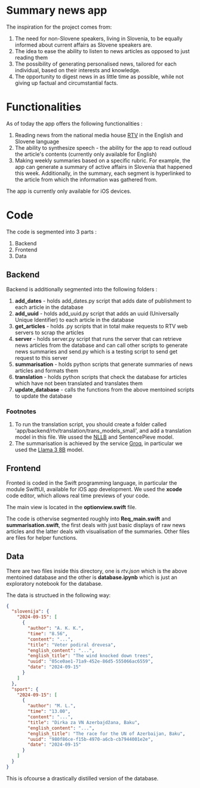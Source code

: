 # Summary news app

The inspiration for the project comes from:

1. The need for non-Slovene speakers, living in Slovenia, to be equally informed about current affairs as Slovene speakers are.
2. The idea to ease the ability to listen to news articles as opposed to just reading them
3. The possibility of generating personalised news, tailored for each individual, based on their interests and knowledge.
4. The opportunity to digest news in as little time as possible, while not giving up factual and circumstantial facts.

# Functionalities
As of today the app offers the following functionalities : 
1. Reading news from the national media house [RTV](https://www.rtvslo.si) in the English and Slovene language
2. The ability to synthesize speech - the ability for the app to read outloud the article's contents (currently only available for English)
3. Making weekly summaries based on a specific rubric. For example, the app can generate a summary of active affairs in Slovenia that happened this week. Additionally, in the summary, each segment is hyperlinked to the article from which the information was gathered from.

The app is currently only available for iOS devices. 

# Code
The code is segmented into 3 parts : 
1. Backend
2. Frontend
3. Data

## Backend
Backend is additionally segmented into the following folders : 
1. **add_dates** - holds add_dates.py script that adds date of publishment to each article in the database
2. **add_uuid** - holds add_uuid.py script that adds an uuid (Universally Unique Identifier) to each article in the database
3. **get_articles** - holds .py scripts that in total make requests to RTV web servers to scrap the articles
4. **server** - holds server.py script that runs the server that can retrieve news articles from the database and can call other scripts to generate news summaries and send.py which is a testing script to send get request to this server
5. **summarisation** - holds python scripts that generate summaries of news articles and formats them
6. **translation** - holds python scripts that check the database for articles which have not been translated and translates them
7. **update_database** - calls the functions from the above mentoined scripts to update the database

### Footnotes

1. To run the translation script, you should create a folder called 'app/backend/rtv/translation/trans_models_small', and add a translation model in this file. We ussed the [NLLB](https://forum.opennmt.net/t/nllb-200-with-ctranslate2/5090) and SentencePieve model.
2. The summarisation is achieved by the service [Groq](https://groq.com), in particular we used the [Llama 3 8B](https://huggingface.co/meta-llama/Meta-Llama-3-8B) model.

## Frontend
Fronted is coded in the Swift programming language, in particular the module SwiftUI, available for iOS app development. We used the **xcode** code editor, which allows real time previews of your code.

The main view is located in the **optionview.swift** file. 

The code is othervise segmented roughly into **Req_main.swift** and **summarisation.swift**, the first deals with just basic displays of raw news articles and the latter deals with visualisation of the summaries. Other files are files for helper functions. 

## Data
There are two files inside this directory, one is *rtv.json* which is the above mentoined database and the other is **database.ipynb** which is just an exploratory notebook for the database. 

The data is structued in the following way: 

```json
{
  "slovenija": {
    "2024-09-15": [
      {
        "author": "A. K. K.",
        "time": "8.56",
        "content": "...",
        "title": "Veter podiral drevesa",
        "english_content": "...",
        "english_title": "The wind knocked down trees",
        "uuid": "05ce0ae1-71a9-452e-86d5-555066ac6559",
        "date": "2024-09-15"
      }
    ]
  },
  "sport": {
    "2024-09-15": [
      {
        "author": "M. L.",
        "time": "13.00",
        "content": "...",
        "title": "Dirka za VN Azerbajdžana, Baku",
        "english_content": "...",
        "english_title": "The race for the UN of Azerbaijan, Baku",
        "uuid": "980f86ce-f15b-4970-a6cb-cb7944001e2e",
        "date": "2024-09-15"
      }
    ]
  }
}
```

This is ofcourse a drastically distilled version of the database. 


